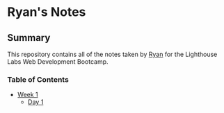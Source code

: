 # Ryan's Notes

## Summary

This repository contains all of the notes taken by [Ryan](https://github.com/JoelCodes) for the Lighthouse Labs Web Development Bootcamp.

### Table of Contents

* [Week 1](/Week_1)
  * [Day 1](/Week_1/Day_1)
